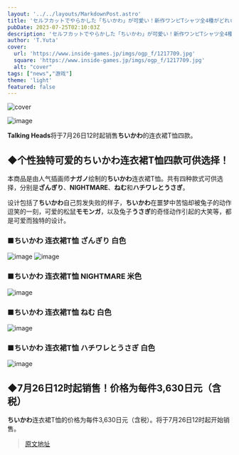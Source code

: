 ```yaml
---
layout: '../../layouts/MarkdownPost.astro'
title: 'セルフカットでやらかした「ちいかわ」が可愛い！新作ワンピTシャツ全4種がどれも個性的'
pubDate: 2023-07-25T02:10:03Z
description: 'セルフカットでやらかした「ちいかわ」が可愛い！新作ワンピTシャツ全4種がどれも個性的'
author: 'T.Yuta'
cover:
  url: 'https://www.inside-games.jp/imgs/ogp_f/1217709.jpg'
  square: 'https://www.inside-games.jp/imgs/ogp_f/1217709.jpg'
  alt: "cover"
tags: ["news","游戏"]
theme: 'light'
featured: false
---
```


![cover](https://www.inside-games.jp/imgs/ogp_f/1217709.jpg)

![image](https://www.inside-games.jp/imgs/zoom/1217710.jpg)

**Talking Heads**将于7月26日12时起销售**ちいかわ**的连衣裙T恤四款。

## ◆个性独特可爱的**ちいかわ**连衣裙T恤四款可供选择！

本商品是由人气插画师**ナガノ**绘制的**ちいかわ**连衣裙T恤。共有四种款式可供选择，分别是**ざんぎり**、**NIGHTMARE**、**ねむ**和**ハチワレとうさぎ**。

设计包括了**ちいかわ**自己剪发失败的样子，**ちいかわ**在噩梦中苦恼却被兔子的动作逗笑的一刻，可爱的松鼠**モモンガ**，以及兔子**うさぎ**的奇怪动作引起的大笑等，都是可爱而独特的设计。

### ■ちいかわ 连衣裙T恤 ざんぎり 白色
![image](https://www.inside-games.jp/imgs/zoom/1217711.jpg)
![image](https://www.inside-games.jp/imgs/zoom/1217712.jpg)

### ■ちいかわ 连衣裙T恤 NIGHTMARE 米色
![image](https://www.inside-games.jp/imgs/zoom/1217713.jpg)

### ■ちいかわ 连衣裙T恤 ねむ 白色
![image](https://www.inside-games.jp/imgs/zoom/1217714.jpg)

### ■ちいかわ 连衣裙T恤 ハチワレとうさぎ 白色
![image](https://www.inside-games.jp/imgs/zoom/1217715.jpg)

## ◆7月26日12时起销售！价格为每件3,630日元（含税）

**ちいかわ**连衣裙T恤的价格为每件3,630日元（含税）。将于7月26日12时起开始销售。

>[原文地址](https://www.inside-games.jp/article/2023/07/25/147380.html)  
